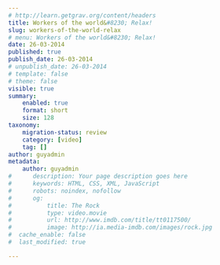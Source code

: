 ```yaml
---
# http://learn.getgrav.org/content/headers
title: Workers of the world&#8230; Relax!
slug: workers-of-the-world-relax
# menu: Workers of the world&#8230; Relax!
date: 26-03-2014
published: true
publish_date: 26-03-2014
# unpublish_date: 26-03-2014
# template: false
# theme: false
visible: true
summary:
    enabled: true
    format: short
    size: 128
taxonomy:
    migration-status: review
    category: [video]
    tag: []
author: guyadmin
metadata:
    author: guyadmin
#      description: Your page description goes here
#      keywords: HTML, CSS, XML, JavaScript
#      robots: noindex, nofollow
#      og:
#          title: The Rock
#          type: video.movie
#          url: http://www.imdb.com/title/tt0117500/
#          image: http://ia.media-imdb.com/images/rock.jpg
#  cache_enable: false
#  last_modified: true

---
```



